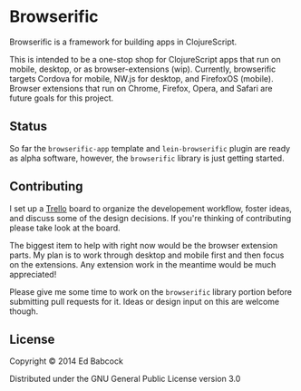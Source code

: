 # Browserific

Browserific is a framework for building apps in ClojureScript. 

This is intended to be a one-stop shop for ClojureScript apps that 
run on mobile, desktop, or as browser-extensions (wip). Currently,
browserific targets Cordova for mobile, NW.js for desktop, and
FirefoxOS (mobile). Browser extensions that run on Chrome, Firefox, 
Opera, and Safari are future goals for this project.


## Status

So far the `browserific-app` template and `lein-browserific` plugin are
ready as alpha software, however, the `browserific` library is just 
getting started.


## Contributing

I set up a [Trello](https://trello.com/b/hDlRgiHo/browserific) board
to organize the developement workflow, foster ideas, and discuss some of
the design decisions. If you're thinking of contributing please take
look at the board.

The biggest item to help with right now would be the browser extension
parts. My plan is to work through desktop and mobile first and then
focus on the extensions. Any extension work in the meantime would be
much appreciated! 

Please give me some time to work on the `browserific` library portion
before submitting pull requests for it. Ideas or design input on this
are welcome though.


## License

Copyright © 2014 Ed Babcock

Distributed under the GNU General Public License version 3.0
